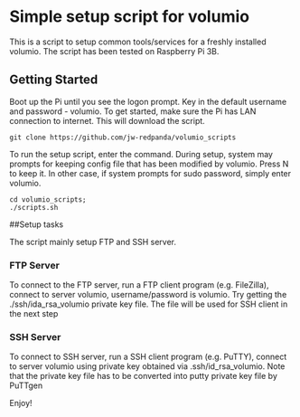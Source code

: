 # Simple setup script for volumio

This is a script to setup common tools/services for a freshly installed volumio.
The script has been tested on Raspberry Pi 3B.

## Getting Started

Boot up the Pi until you see the logon prompt.  Key in the default username and password - volumio.
To get started, make sure the Pi has LAN connection to internet.
This will download the script.

```
git clone https://github.com/jw-redpanda/volumio_scripts
```

To run the setup script, enter the command.  During setup, system may prompts for keeping config file that has been modified by volumio.  Press N to keep it.  In other case, if system prompts for sudo password, simply enter volumio.

```
cd volumio_scripts;
./scripts.sh

```

##Setup tasks

The script mainly setup FTP and SSH server.

### FTP Server

To connect to the FTP server, run a FTP client program (e.g. FileZilla), connect to server volumio, username/password is volumio. Try getting the ./ssh/ida_rsa_volumio private key file.  The file will be used for SSH client in the next step

### SSH Server

To connect to SSH server, run a SSH client program (e.g. PuTTY), connect to server volumio using private key obtained via .ssh/id_rsa_volumio.  Note that the private key file has to be converted into putty private key file by PuTTgen

Enjoy!
